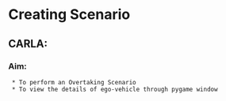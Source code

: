# Creating Scenario

## CARLA:

  ### Aim:
     * To perform an Overtaking Scenario
     * To view the details of ego-vehicle through pygame window